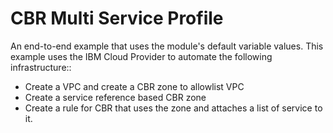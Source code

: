 # CBR Multi Service Profile

An end-to-end example that uses the module's default variable values. This example uses the IBM Cloud Provider to automate the following infrastructure::

 - Create a VPC and create a CBR zone to allowlist VPC
 - Create a service reference based CBR zone
 - Create a rule for CBR that uses the zone and attaches a list of service to it.
